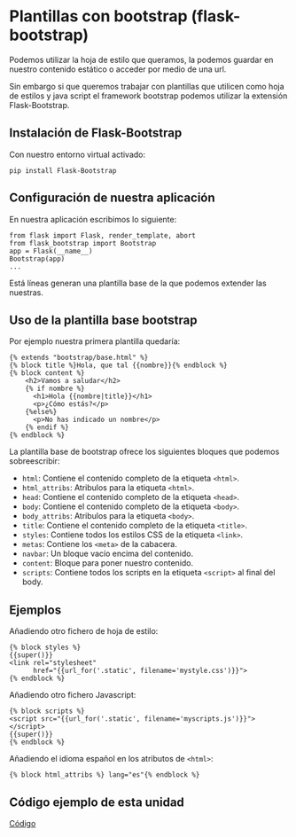 # Plantillas con bootstrap (flask-bootstrap)

Podemos utilizar la hoja de estilo que queramos, la podemos guardar en nuestro contenido estático o acceder por medio de una url.

Sin embargo si que queremos trabajar con plantillas que utilicen como hoja de estilos y java script el framework bootstrap podemos utilizar la extensión Flask-Bootstrap.

## Instalación de Flask-Bootstrap

Con nuestro entorno virtual activado:

	pip install Flask-Bootstrap

## Configuración de nuestra aplicación

En nuestra aplicación escribimos lo siguiente:

	from flask import Flask, render_template, abort
	from flask_bootstrap import Bootstrap
	app = Flask(__name__)
	Bootstrap(app)
	...

Está líneas generan una plantilla base de la que podemos extender las nuestras.

## Uso de la plantilla base bootstrap

Por ejemplo nuestra primera plantilla quedaría:

	{% extends "bootstrap/base.html" %}
	{% block title %}Hola, que tal {{nombre}}{% endblock %}
	{% block content %}
	    <h2>Vamos a saludar</h2>
	    {% if nombre %}
	      <h1>Hola {{nombre|title}}</h1>
	      <p>¿Cómo estás?</p>
	    {%else%}
	      <p>No has indicado un nombre</p>
	    {% endif %}
	{% endblock %}

La plantilla base de bootstrap ofrece los siguientes bloques que podemos sobreescribir:

* `html`: Contiene el contenido completo de la etiqueta `<html>`.
* `html_attribs`: Atribulos para la etiqueta `<html>`.
* `head`: Contiene el contenido completo de la etiqueta `<head>`.
* `body`: Contiene el contenido completo de la etiqueta `<body>`.
* `body_attribs`: Atribulos para la etiqueta `<body>`.
* `title`: Contiene el contenido completo de la etiqueta `<title>`.
* `styles`: Contiene todos los estilos CSS de la etiqueta `<link>`.
* `metas`: Contiene los `<meta>` de la cabacera.
* `navbar`: Un bloque vacío encima del contenido.
* `content`: Bloque para poner nuestro contenido.
* `scripts`: Contiene todos los scripts en la etiqueta `<script>` al final del body.

## Ejemplos

Añadiendo otro fichero de hoja de estilo:

    {% block styles %}
    {{super()}}
    <link rel="stylesheet"
          href="{{url_for('.static', filename='mystyle.css')}}">
    {% endblock %}

Añadiendo otro fichero Javascript:

    {% block scripts %}
    <script src="{{url_for('.static', filename='myscripts.js')}}"></script>
    {{super()}}
    {% endblock %}

Añadiendo el idioma español en los atributos de `<html>`:

    {% block html_attribs %} lang="es"{% endblock %}

## Código ejemplo de esta unidad

[Código](../../ejemplos/u17)
